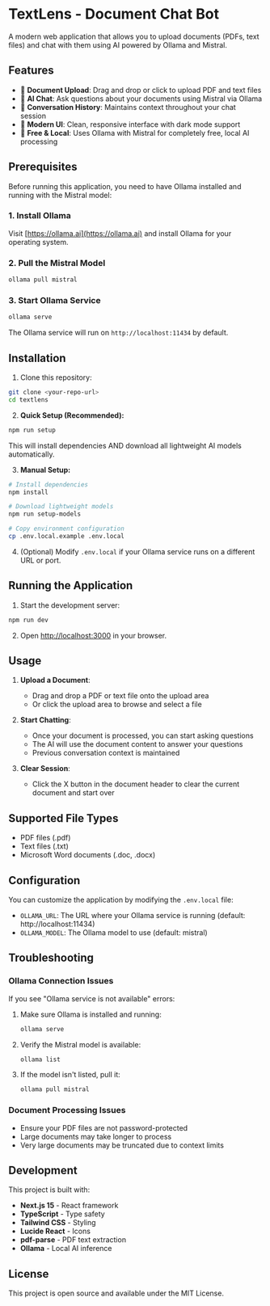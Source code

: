 # TextLens - Document Chat Bot

A modern web application that allows you to upload documents (PDFs, text files) and chat with them using AI powered by Ollama and Mistral.

## Features

- 📄 **Document Upload**: Drag and drop or click to upload PDF and text files
- 🤖 **AI Chat**: Ask questions about your documents using Mistral via Ollama
- 💬 **Conversation History**: Maintains context throughout your chat session
- 🎨 **Modern UI**: Clean, responsive interface with dark mode support
- 🚀 **Free & Local**: Uses Ollama with Mistral for completely free, local AI processing

## Prerequisites

Before running this application, you need to have Ollama installed and running with the Mistral model:

### 1. Install Ollama

Visit [https://ollama.ai](https://ollama.ai) and install Ollama for your operating system.

### 2. Pull the Mistral Model

```bash
ollama pull mistral
```

### 3. Start Ollama Service

```bash
ollama serve
```

The Ollama service will run on `http://localhost:11434` by default.

## Installation

1. Clone this repository:
```bash
git clone <your-repo-url>
cd textlens
```

2. **Quick Setup (Recommended):**
```bash
npm run setup
```
This will install dependencies AND download all lightweight AI models automatically.

3. **Manual Setup:**
```bash
# Install dependencies
npm install

# Download lightweight models
npm run setup-models

# Copy environment configuration
cp .env.local.example .env.local
```

4. (Optional) Modify `.env.local` if your Ollama service runs on a different URL or port.

## Running the Application

1. Start the development server:
```bash
npm run dev
```

2. Open [http://localhost:3000](http://localhost:3000) in your browser.

## Usage

1. **Upload a Document**: 
   - Drag and drop a PDF or text file onto the upload area
   - Or click the upload area to browse and select a file

2. **Start Chatting**: 
   - Once your document is processed, you can start asking questions
   - The AI will use the document content to answer your questions
   - Previous conversation context is maintained

3. **Clear Session**: 
   - Click the X button in the document header to clear the current document and start over

## Supported File Types

- PDF files (.pdf)
- Text files (.txt)
- Microsoft Word documents (.doc, .docx)

## Configuration

You can customize the application by modifying the `.env.local` file:

- `OLLAMA_URL`: The URL where your Ollama service is running (default: http://localhost:11434)
- `OLLAMA_MODEL`: The Ollama model to use (default: mistral)

## Troubleshooting

### Ollama Connection Issues

If you see "Ollama service is not available" errors:

1. Make sure Ollama is installed and running:
   ```bash
   ollama serve
   ```

2. Verify the Mistral model is available:
   ```bash
   ollama list
   ```

3. If the model isn't listed, pull it:
   ```bash
   ollama pull mistral
   ```

### Document Processing Issues

- Ensure your PDF files are not password-protected
- Large documents may take longer to process
- Very large documents may be truncated due to context limits

## Development

This project is built with:

- **Next.js 15** - React framework
- **TypeScript** - Type safety
- **Tailwind CSS** - Styling
- **Lucide React** - Icons
- **pdf-parse** - PDF text extraction
- **Ollama** - Local AI inference

## License

This project is open source and available under the MIT License.
